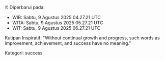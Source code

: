 ⏰ Diperbarui pada:
- WIB: Sabtu, 9 Agustus 2025 04.27.21 UTC
- WITA: Sabtu, 9 Agustus 2025 05.27.21 UTC
- WIT: Sabtu, 9 Agustus 2025 06.27.21 UTC

Kutipan Inspiratif:
"Without continual growth and progress, such words as improvement, achievement, and success have no meaning."


Kategori: success

